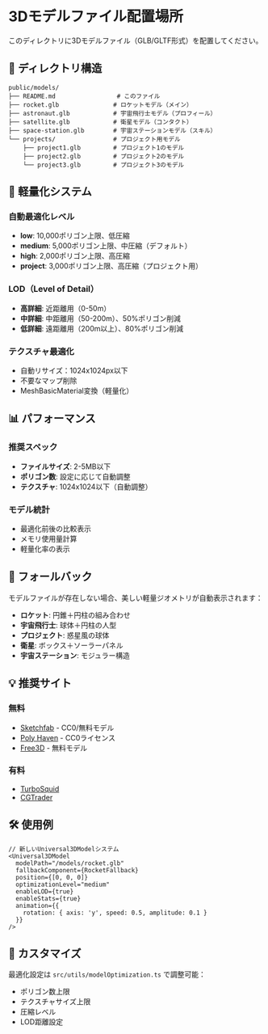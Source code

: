 # 3Dモデルファイル配置場所

このディレクトリに3Dモデルファイル（GLB/GLTF形式）を配置してください。

## 📁 ディレクトリ構造

```
public/models/
├── README.md                 # このファイル
├── rocket.glb               # ロケットモデル（メイン）
├── astronaut.glb            # 宇宙飛行士モデル（プロフィール）
├── satellite.glb            # 衛星モデル（コンタクト）
├── space-station.glb        # 宇宙ステーションモデル（スキル）
└── projects/                # プロジェクト用モデル
    ├── project1.glb         # プロジェクト1のモデル
    ├── project2.glb         # プロジェクト2のモデル
    └── project3.glb         # プロジェクト3のモデル
```

## 🎯 軽量化システム

### 自動最適化レベル
- **low**: 10,000ポリゴン上限、低圧縮
- **medium**: 5,000ポリゴン上限、中圧縮（デフォルト）
- **high**: 2,000ポリゴン上限、高圧縮
- **project**: 3,000ポリゴン上限、高圧縮（プロジェクト用）

### LOD（Level of Detail）
- **高詳細**: 近距離用（0-50m）
- **中詳細**: 中距離用（50-200m）、50%ポリゴン削減
- **低詳細**: 遠距離用（200m以上）、80%ポリゴン削減

### テクスチャ最適化
- 自動リサイズ：1024x1024px以下
- 不要なマップ削除
- MeshBasicMaterial変換（軽量化）

## 📊 パフォーマンス

### 推奨スペック
- **ファイルサイズ**: 2-5MB以下
- **ポリゴン数**: 設定に応じて自動調整
- **テクスチャ**: 1024x1024以下（自動調整）

### モデル統計
- 最適化前後の比較表示
- メモリ使用量計算
- 軽量化率の表示

## 🔄 フォールバック

モデルファイルが存在しない場合、美しい軽量ジオメトリが自動表示されます：
- **ロケット**: 円錐＋円柱の組み合わせ
- **宇宙飛行士**: 球体＋円柱の人型
- **プロジェクト**: 惑星風の球体
- **衛星**: ボックス＋ソーラーパネル
- **宇宙ステーション**: モジュラー構造

## 💡 推奨サイト

### 無料
- [Sketchfab](https://sketchfab.com/) - CC0/無料モデル
- [Poly Haven](https://polyhaven.com/) - CC0ライセンス
- [Free3D](https://free3d.com/) - 無料モデル

### 有料
- [TurboSquid](https://www.turbosquid.com/)
- [CGTrader](https://www.cgtrader.com/)

## 🛠️ 使用例

```tsx
// 新しいUniversal3DModelシステム
<Universal3DModel
  modelPath="/models/rocket.glb"
  fallbackComponent={RocketFallback}
  position={[0, 0, 0]}
  optimizationLevel="medium"
  enableLOD={true}
  enableStats={true}
  animation={{
    rotation: { axis: 'y', speed: 0.5, amplitude: 0.1 }
  }}
/>
```

## 🔧 カスタマイズ

最適化設定は `src/utils/modelOptimization.ts` で調整可能：
- ポリゴン数上限
- テクスチャサイズ上限
- 圧縮レベル
- LOD距離設定
